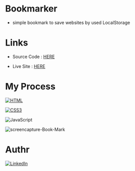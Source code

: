 # Bookmarker

- simple bookmark to save websites by used LocalStorage
  
# Links 
- Source Code : <a href="https://github.com/mohamedsamir200/Book-Mark" target="_blank"> HERE </a>

- Live Site : <a href="https://mohamedsamir200.github.io/Book-Mark/" target="_blank"> HERE </a>

# My Process 
[![HTML](https://img.shields.io/badge/HTML5-E34F26?style=for-the-badge&logo=html5&logoColor=white)](https://developer.mozilla.org/fr/) 

[![CSS3](https://img.shields.io/badge/CSS3-1572B6?style=for-the-badge&logo=css3&logoColor=white)](https://developer.mozilla.org/fr/docs/Web/CSS)

![JavaScript](https://img.shields.io/badge/javascript-%23323330.svg?style=for-the-badge&logo=javascript&logoColor=%23F7DF1E)

![screencapture-Book-Mark](https://github.com/mohamedsamir200/Book-Mark/assets/105426114/2138c205-6dba-46ba-95dc-1374aa6b8c79)



  

# Authr
[![LinkedIn](https://img.shields.io/badge/LinkedIn-0077B5?style=for-the-badge&logo=linkedin&logoColor=white)](https://www.linkedin.com/in/mohamed-samir-7bb66a242/)
